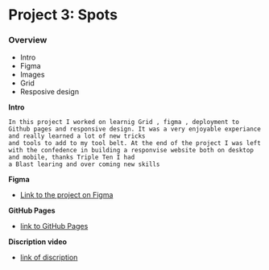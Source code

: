 # Project 3: Spots

### Overview

- Intro
- Figma
- Images
- Grid
- Resposive design

**Intro**

```
In this project I worked on learnig Grid , figma , deployment to Github pages and responsive design. It was a very enjoyable experiance and really learned a lot of new tricks
and tools to add to my tool belt. At the end of the project I was left with the confedence in building a responvise website both on desktop and mobile, thanks Triple Ten I had
a Blast learing and over coming new skills
```

**Figma**

- [Link to the project on Figma](https://www.figma.com/file/BBNm2bC3lj8QQMHlnqRsga/Sprint-3-Project-%E2%80%94-Spots?type=design&node-id=2%3A60&mode=design&t=afgNFybdorZO6cQo-1)

**GitHub Pages**

- [link to GitHub Pages](https://reyesenterprise.github.io/se_project_spots/)

**Discription video**

- [link of discription](https://drive.google.com/drive/u/2/my-drive)
